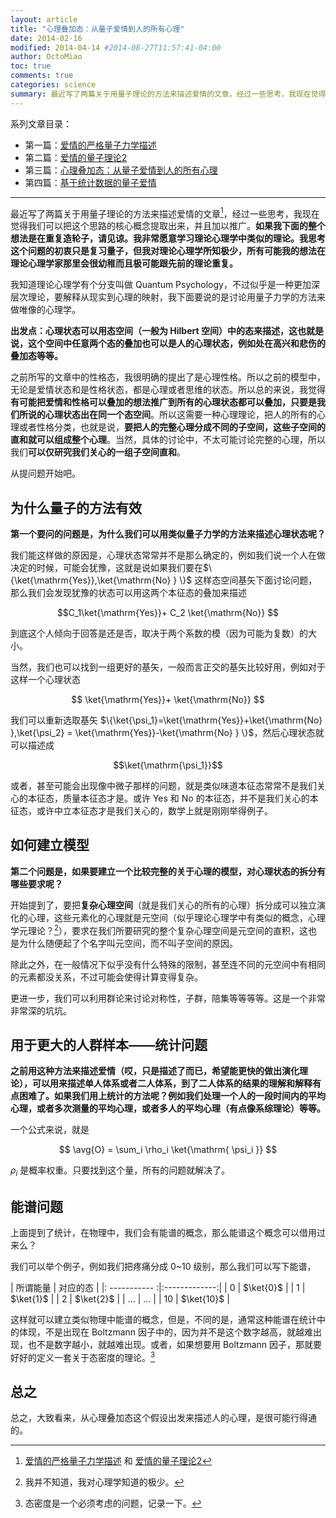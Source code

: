 ```yaml
---
layout: article
title: "心理叠加态：从量子爱情到人的所有心理"
date: 2014-02-16
modified: 2014-04-14 #2014-08-27T11:57:41-04:00
author: OctoMiao
toc: true
comments: true
categories: science
summary: 最近写了两篇关于用量子理论的方法来描述爱情的文章，经过一些思考，我现在觉得我们可以把这个思路的核心概念提取出来，并且加以推广。
---
```





$$\newcommand{\bra}[1]{\left\langle #1\right|}
\newcommand{\ket}[1]{\left| #1\right\rangle}
\newcommand{\braket}[2]{\langle #1 \mid #2 \rangle}
\newcommand{\avg}[1]{\left< #1 \right>}$$


系列文章目录：

* 第一篇：[爱情的严格量子力学描述](/science/quantum-love.html)
* 第二篇：[爱情的量子理论2](/science/quantum-love-2.html})
* 第三篇：[心理叠加态：从量子爱情到人的所有心理](/science/from-quantum-love-to-quantum-psychology.html)
* 第四篇：[基于统计数据的量子爱情](/science/quantum-psychology-cognition-and-statistics.html)



-----

最近写了两篇关于用量子理论的方法来描述爱情的文章[^0]，经过一些思考，我现在觉得我们可以把这个思路的核心概念提取出来，并且加以推广。**如果我下面的整个想法是在重复造轮子，请见谅。我非常愿意学习理论心理学中类似的理论。我思考这个问题的初衷只是复习量子，但我对理论心理学所知极少，所有可能我的想法在理论心理学家那里会很幼稚而且极可能跟先前的理论重复。**


我知道理论心理学有个分支叫做 Quantum Psychology，不过似乎是一种更加深层次理论，要解释从现实到心理的映射，我下面要说的是讨论用量子力学的方法来做唯像的心理学。

**出发点：心理状态可以用态空间（一般为 Hilbert 空间）中的态来描述，这也就是说，这个空间中任意两个态的叠加也可以是人的心理状态，例如处在高兴和悲伤的叠加态等等。**

之前所写的文章中的性格态，我很明确的提出了是心理性格。所以之前的模型中，无论是爱情状态和是性格状态，都是心理或者思维的状态。所以总的来说，我觉得**有可能把爱情和性格可以叠加的想法推广到所有的心理状态都可以叠加，只要是我们所说的心理状态出在同一个态空间**。所以这需要一种心理理论，把人的所有的心理或者性格分类，也就是说，**要把人的完整心理分成不同的子空间，这些子空间的直和就可以组成整个心理**。当然，具体的讨论中，不太可能讨论完整的心理，所以我们**可以仅研究我们关心的一组子空间直和**。

从提问题开始吧。

## 为什么量子的方法有效

**第一个要问的问题是，为什么我们可以用类似量子力学的方法来描述心理状态呢？**

我们能这样做的原因是，心理状态常常并不是那么确定的，例如我们说一个人在做决定的时候，可能会犹豫，这就是说如果我们要在$\{\ket{\mathrm{Yes}},\ket{\mathrm{No} } \}$ 这样态空间基矢下面讨论问题，那么我们会发现犹豫的状态可以用这两个本征态的叠加来描述

$$C_1\ket{\mathrm{Yes}}+ C_2 \ket{\mathrm{No}}  $$

到底这个人倾向于回答是还是否，取决于两个系数的模（因为可能为复数）的大小。

当然，我们也可以找到一组更好的基矢，一般而言正交的基矢比较好用，例如对于这样一个心理状态

$$ \ket{\mathrm{Yes}}+ \ket{\mathrm{No}}  $$

我们可以重新选取基矢 $\{\ket{\psi_1}=\ket{\mathrm{Yes}}+\ket{\mathrm{No} },\ket{\psi_2} = \ket{\mathrm{Yes}}-\ket{\mathrm{No} } \}$，然后心理状态就可以描述成

$$\ket{\mathrm{\psi_1}}$$

或者，甚至可能会出现像中微子那样的问题，就是类似味道本征态常常不是我们关心的本征态，质量本征态才是。或许 Yes 和 No 的本征态，并不是我们关心的本征态，或许中立本征态才是我们关心的，数学上就是刚刚举得例子。


## 如何建立模型

**第二个问题是，如果要建立一个比较完整的关于心理的模型，对心理状态的拆分有哪些要求呢？**

开始提到了，要把**复杂心理空间**（就是我们关心的所有的心理）拆分成可以独立演化的心理，这些元素化的心理就是元空间（似乎理论心理学中有类似的概念，心理学元理论？[^1]），要求在我们所要研究的整个复杂心理空间是元空间的直积，这也是为什么随便起了个名字叫元空间，而不叫子空间的原因。

除此之外，在一般情况下似乎没有什么特殊的限制，甚至连不同的元空间中有相同的元素都没关系，不过可能会使得计算变得复杂。

更进一步，我们可以利用群论来讨论对称性，子群，陪集等等等等。这是一个非常非常深的坑坑。



## 用于更大的人群样本——统计问题

**之前用这种方法来描述爱情（哎，只是描述了而已，希望能更快的做出演化理论），可以用来描述单人体系或者二人体系，到了二人体系的结果的理解和解释有点困难了。如果我们用上统计的方法呢？例如我们处理一个人的一段时间内的平均心理，或者多次测量的平均心理，或者多人的平均心理（有点像系综理论）等等。**

一个公式来说，就是

$$ \avg{O} = \sum_i \rho_i \ket{\mathrm{ \psi_i }} $$

$\rho_i$ 是概率权重。只要找到这个量，所有的问题就解决了。


## 能谱问题

上面提到了统计，在物理中，我们会有能谱的概念，那么能谱这个概念可以借用过来么？

我们可以举个例子，例如我们把疼痛分成 0~10 级别，那么我们可以写下能谱，

| 所谓能量        |  对应的态      | 
|: ----------- :|:-------------:|
|  0      | $\ket{0}$ |
|  1      | $\ket{1}$ |
|  2      | $\ket{2}$ |
|  ...      | ... |
|  10      | $\ket{10}$ |

这样就可以建立类似物理中能谱的概念，但是，不同的是，通常这种能谱在统计中的体现，不是出现在 Boltzmann 因子中的，因为并不是这个数字越高，就越难出现，也不是数字越小，就越难出现。或者，如果想要用 Boltzmann 因子，那就要好好的定义一套关于态密度的理论。[^2]



## 总之

总之，大致看来，从心理叠加态这个假设出发来描述人的心理，是很可能行得通的。



[^0]:  [爱情的严格量子力学描述](/science/quantum-love.html) 和 [爱情的量子理论2](/science/quantum-love-2.html)
[^1]:  我并不知道，我对心理学知道的极少。
[^2]:  态密度是一个必须考虑的问题，记录一下。
